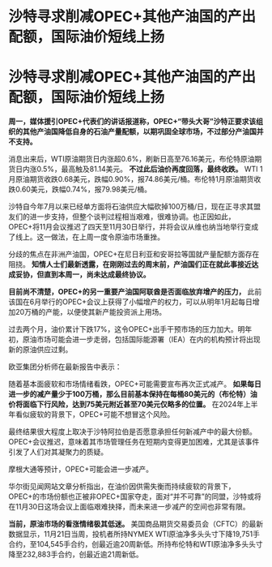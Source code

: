 # 沙特寻求削减OPEC+其他产油国的产出配额，国际油价短线上扬

# 沙特寻求削减OPEC+其他产油国的产出配额，国际油价短线上扬

**周一，媒体援引OPEC+代表们的讲话报道称，OPEC+“带头大哥”沙特正要求该组织的其他产油国降低自身的石油产量配额，以期巩固全球市场，不过部分产油国并不支持。**

消息出来后，WTI原油期货日内涨超0.6%，刷新日高至76.16美元，布伦特原油期货日内涨0.5%，最高触及81.14美元。
**不过此后油价再度回落，最终收跌。** WTI
1月原油期货收跌0.68美元，跌幅0.90%，报74.86美元/桶。布伦特1月原油期货收跌0.60美元，跌幅0.74%，报79.98美元/桶。

沙特自今年7月以来已经单方面将石油供应大幅砍掉100万桶/日，现在正寻求其盟友们的进一步支持，但整个谈判过程相当艰难，很难协调。也正因如此，OPEC+将11月会议推迟了四天至11月30日举行，并将会议从维也纳当地举行变成了线上。这一做法，在上周一度令原油市场重挫。

分歧的焦点在非洲产油国，OPEC+在尼日利亚和安哥拉等国就产量配额方面存在阻挠。
**知情人士们最新透露，在刚刚过去的周末前，产油国们正在就此事接近达成妥协，但直到本周一，尚未达成最终协议。**

**目前尚不清楚，OPEC+的另一重要产油国阿联酋是否面临放弃增产的压力，**
此前该国在6月举行的OPEC+会议上获得了小幅增产的权力，可以从明年1月起每日增加20万桶的产能，以便使其新产能投资派上用场。

过去两个月，油价累计下跌17%，这令OPEC+出手干预市场的压力加大。明年初，原油市场可能会进一步走弱，包括国际能源署（IEA）在内的机构预计将出现新的原油供应过剩。

欧亚集团分析师在最新报告中表示：

随着基本面疲软和市场情绪看跌，OPEC+可能需要宣布再次正式减产。
**如果每日进一步的减产量少于100万桶，那么目前基本保持在每桶80美元的（布伦特）油价将面临下行风险，达到75美元附近甚至70美元仅略多的位置。**
在2024年上半年看似疲软的背景下，OPEC+可能不想冒这个风险。

最终结果很大程度上取决于沙特阿拉伯是否愿意承担任何新减产中的最大份额。OPEC+会议推迟，意味着其市场管理任务在短期内变得更加困难，尤其是该事件引发了人们对其凝聚力的质疑。

摩根大通等预计，OPEC+可能会进一步减产。

华尔街见闻网站文章分析指出，在油价因供需失衡而持续疲软的背景下，OPEC+的市场份额也正被非OPEC+国家夺走，面对“并不可靠”的同盟，沙特或将在11月30日这场会议上面临艰难抉择，而未来进一步减产的空间也非常有限。

**当前，原油市场的看涨情绪极其低迷。** 美国商品期货交易委员会（CFTC）的最新数据显示，11月21日当周，投机者所持NYMEX
WTI原油净多头头寸下降19,751手合约，至104,545手合约，创最近逾20周新低。所持布伦特和WTI原油净多头头寸降至232,883手合约，创最近逾21周新低。

